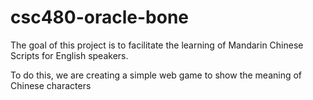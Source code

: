 # csc480-oracle-bone

The goal of this project is to facilitate the learning of Mandarin Chinese Scripts for English speakers.

To do this, we are creating a simple web game to show the meaning of Chinese characters
